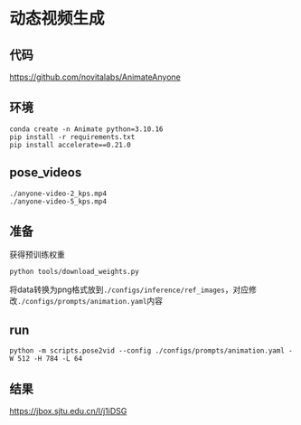 # 动态视频生成

## 代码
https://github.com/novitalabs/AnimateAnyone
## 环境
```shell
conda create -n Animate python=3.10.16
pip install -r requirements.txt
pip install accelerate==0.21.0
```
## pose_videos
```shell
./anyone-video-2_kps.mp4
./anyone-video-5_kps.mp4
```
## 准备
获得预训练权重
```shell
python tools/download_weights.py
```
将data转换为png格式放到`./configs/inference/ref_images`，对应修改`./configs/prompts/animation.yaml`内容

## run
```shell
python -m scripts.pose2vid --config ./configs/prompts/animation.yaml -W 512 -H 784 -L 64
```

## 结果
https://jbox.sjtu.edu.cn/l/j1iDSG
